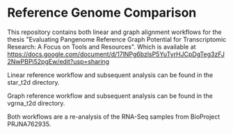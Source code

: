 # Reference Genome Comparison
This repository contains both linear and graph alignment workflows for the thesis "Evaluating Pangenome Reference Graph Potential for Transcriptomic Research: A Focus on Tools and Resources". Which is available at https://docs.google.com/document/d/17lNPg6bzlsP5YuTyrHJCpDgTeg3zFJ2NwPBPi52pgEw/edit?usp=sharing

Linear reference workflow and subsequent analysis can be found in the star_t2d directory. 

Graph reference workflow and subsequent analysis can be found in the vgrna_t2d directory. 

Both workflows are a re-analysis of the RNA-Seq samples from BioProject PRJNA762935.